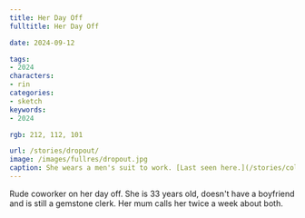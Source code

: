 ```yaml
---
title: Her Day Off
fulltitle: Her Day Off

date: 2024-09-12

tags:
- 2024
characters:
- rin
categories:
- sketch
keywords:
- 2024

rgb: 212, 112, 101

url: /stories/dropout/
image: /images/fullres/dropout.jpg
caption: She wears a men's suit to work. [Last seen here.](/stories/colleague/)
---
```

Rude coworker on her day off. She is 33 years old, doesn't have a boyfriend and is still a gemstone clerk. Her mum calls her twice a week about both.